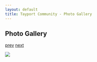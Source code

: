 ```yaml
---
layout: default
title: Tayport Community - Photo Gallery
---
```

## Photo Gallery

[prev](http://tayport.org.uk/photo/351) [next](http://tayport.org.uk/photo/353)

![ ](http://tayport.org.uk/media/352.jpg " ")

